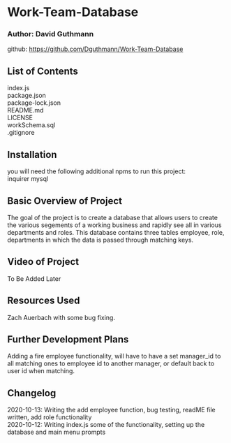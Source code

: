# Work-Team-Database
### Author: David Guthmann

github: https://github.com/Dguthmann/Work-Team-Database  


## List of Contents

index.js  
package.json  
package-lock.json  
README.md    
LICENSE  
workSchema.sql  
.gitignore  


## Installation
you will need the following additional npms to run this project:  
inquirer
mysql


## Basic Overview of Project

The goal of the project is to create a database that allows users to create the various segements of a working business and rapidly see all in various departments and roles. This database contains three tables employee, role, departments in which the data is passed through matching keys.  


## Video of Project

To Be Added Later


## Resources Used

Zach Auerbach with some bug fixing.


## Further Development Plans

Adding a fire employee functionality, will have to have a set manager_id to all matching ones to employee id to another manager, or default back to user id when matching.


## Changelog

2020-10-13: Writing the add employee function, bug testing, readME file written, add role functionality  
2020-10-12: Writing index.js some of the functionality, setting up the database and main menu prompts  